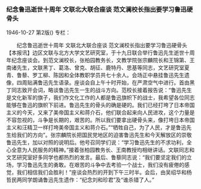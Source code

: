 ### 纪念鲁迅逝世十周年  文联北大联合座谈  范文澜校长指出要学习鲁迅硬骨头

1946-10-27
第2版()
专栏：

　　纪念鲁迅逝世十周年
    文联北大联合座谈
    范文澜校长指出要学习鲁迅硬骨头
    【本报讯】边区文联与北方大学文艺研究室，于十九日联合举行鲁迅先生逝世十周年纪念座谈会。到范文澜校长，张柏园教务长，文教学院张宗麟院长和王锦第、王南诸先生，文联黑丁、葛洛、曾克、胡征、鹿特丹、思基等同志，文艺研究室夏青、鲁藜、罗工柳、陈因和全体教职学员共七十余人。会场正中悬挂鲁迅先生遗像，四周贴满鲁迅先生语录。座谈会自上午十时开始，在严肃空气中进行。首由黑丁同志致开会词，略谈鲁迅先生一生的战斗方向。范校长接着报告说：“鲁迅先生是文化新军的旗子，我们作文化工作的人都是鲁迅旗帜下的战士，我希望各位同志能够在鲁迅的旗帜下前进。鲁迅先生的骨头的确是硬的。我们已经打垮了日本帝国主义的今天，又来了美帝国主义和蒋介石，他们联合起来向人民进攻，这个力量是不容忽视的，斗争是长期的，艰苦的。所以我们要拿出硬骨头来，像打垮日本帝国主义和汪精卫一样打垮美帝国主义和蒋介石。”“牺牲自己，为了人民，才是鲁迅先生给我们的方向”。张宗麟院长把国民党地区的迫害鲁迅先生和今天解放区的崇敬鲁迅先生，加以对照的说明后。他号召同学们说：“学习鲁迅先生的不求功利，全心全意为人民服务的精神。”接着张柏园教务长、王南教授均相继讲话。文联同志和文艺研究室好多同学也都热烈的发言。最后、鲁藜同志说：“我们要坚定我们的立场，学习鲁迅先生的勇敢。在艰苦的斗争中去考验一个战士，我们没有疲倦的感觉，我们相信我们会胜利！”座谈会热烈的开到下午三时半。会后，由吴绍华和杨哲民两同学朗诵鲁迅先生遗作：“纪念刘和珍君”及“谁杀错了人。”
